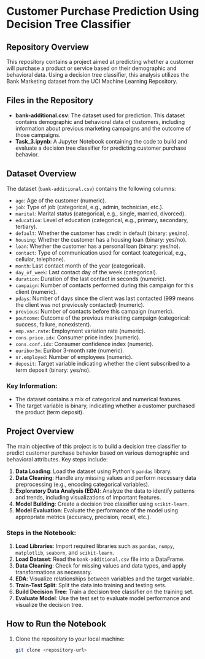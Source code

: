 # Customer Purchase Prediction Using Decision Tree Classifier

## Repository Overview
This repository contains a project aimed at predicting whether a customer will purchase a product or service based on their demographic and behavioral data. Using a decision tree classifier, this analysis utilizes the Bank Marketing dataset from the UCI Machine Learning Repository.

## Files in the Repository
- **bank-additional.csv**: The dataset used for prediction. This dataset contains demographic and behavioral data of customers, including information about previous marketing campaigns and the outcome of those campaigns.
- **Task_3.ipynb**: A Jupyter Notebook containing the code to build and evaluate a decision tree classifier for predicting customer purchase behavior.

## Dataset Overview
The dataset (`bank-additional.csv`) contains the following columns:
- `age`: Age of the customer (numeric).
- `job`: Type of job (categorical, e.g., admin, technician, etc.).
- `marital`: Marital status (categorical, e.g., single, married, divorced).
- `education`: Level of education (categorical, e.g., primary, secondary, tertiary).
- `default`: Whether the customer has credit in default (binary: yes/no).
- `housing`: Whether the customer has a housing loan (binary: yes/no).
- `loan`: Whether the customer has a personal loan (binary: yes/no).
- `contact`: Type of communication used for contact (categorical, e.g., cellular, telephone).
- `month`: Last contact month of the year (categorical).
- `day_of_week`: Last contact day of the week (categorical).
- `duration`: Duration of the last contact in seconds (numeric).
- `campaign`: Number of contacts performed during this campaign for this client (numeric).
- `pdays`: Number of days since the client was last contacted (999 means the client was not previously contacted) (numeric).
- `previous`: Number of contacts before this campaign (numeric).
- `poutcome`: Outcome of the previous marketing campaign (categorical: success, failure, nonexistent).
- `emp.var.rate`: Employment variation rate (numeric).
- `cons.price.idx`: Consumer price index (numeric).
- `cons.conf.idx`: Consumer confidence index (numeric).
- `euribor3m`: Euribor 3-month rate (numeric).
- `nr.employed`: Number of employees (numeric).
- `deposit`: Target variable indicating whether the client subscribed to a term deposit (binary: yes/no).

### Key Information:
- The dataset contains a mix of categorical and numerical features.
- The target variable is binary, indicating whether a customer purchased the product (term deposit).

## Project Overview
The main objective of this project is to build a decision tree classifier to predict customer purchase behavior based on various demographic and behavioral attributes. Key steps include:
1. **Data Loading**: Load the dataset using Python's `pandas` library.
2. **Data Cleaning**: Handle any missing values and perform necessary data preprocessing (e.g., encoding categorical variables).
3. **Exploratory Data Analysis (EDA)**: Analyze the data to identify patterns and trends, including visualizations of important features.
4. **Model Building**: Create a decision tree classifier using `scikit-learn`.
5. **Model Evaluation**: Evaluate the performance of the model using appropriate metrics (accuracy, precision, recall, etc.).

### Steps in the Notebook:
1. **Load Libraries**: Import required libraries such as `pandas`, `numpy`, `matplotlib`, `seaborn`, and `scikit-learn`.
2. **Load Dataset**: Read the `bank-additional.csv` file into a DataFrame.
3. **Data Cleaning**: Check for missing values and data types, and apply transformations as necessary.
4. **EDA**: Visualize relationships between variables and the target variable.
5. **Train-Test Split**: Split the data into training and testing sets.
6. **Build Decision Tree**: Train a decision tree classifier on the training set.
7. **Evaluate Model**: Use the test set to evaluate model performance and visualize the decision tree.

## How to Run the Notebook
1. Clone the repository to your local machine:
   ```bash
   git clone <repository-url>
